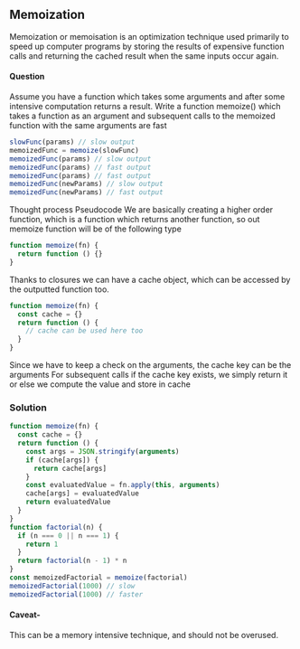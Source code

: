 ## Memoization

Memoization or memoisation is an optimization technique used primarily to speed up computer programs by storing the results of expensive function calls and returning the cached result when the same inputs occur again.

#### Question

Assume you have a function which takes some arguments and after some intensive computation returns a result. Write a function memoize() which takes a function as an argument and subsequent calls to the memoized function with the same arguments are fast

```js
slowFunc(params) // slow output
memoizedFunc = memoize(slowFunc)
memoizedFunc(params) // slow output
memoizedFunc(params) // fast output
memoizedFunc(params) // fast output
memoizedFunc(newParams) // slow output
memoizedFunc(newParams) // fast output
```

Thought process Pseudocode
We are basically creating a higher order function, which is a function which returns another function, so out memoize function will be of the following type

```js
function memoize(fn) {
  return function () {}
}
```

Thanks to closures we can have a cache object, which can be accessed by the outputted function too.

```js
function memoize(fn) {
  const cache = {}
  return function () {
    // cache can be used here too
  }
}
```

Since we have to keep a check on the arguments, the cache key can be the arguments
For subsequent calls if the cache key exists, we simply return it or else we compute the value and store in cache

### Solution

```js
function memoize(fn) {
  const cache = {}
  return function () {
    const args = JSON.stringify(arguments)
    if (cache[args]) {
      return cache[args]
    }
    const evaluatedValue = fn.apply(this, arguments)
    cache[args] = evaluatedValue
    return evaluatedValue
  }
}
function factorial(n) {
  if (n === 0 || n === 1) {
    return 1
  }
  return factorial(n - 1) * n
}
const memoizedFactorial = memoize(factorial)
memoizedFactorial(1000) // slow
memoizedFactorial(1000) // faster
```

#### Caveat-

This can be a memory intensive technique, and should not be overused.
